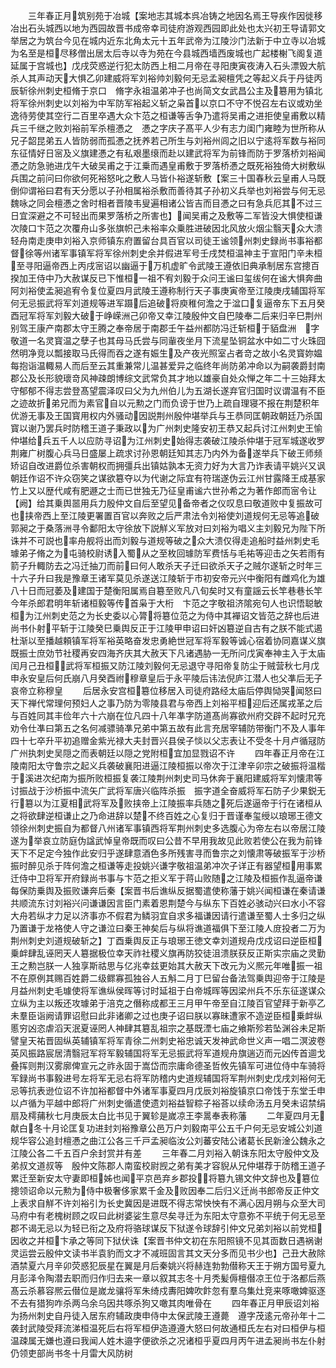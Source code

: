 <!-- { "loadSidebar": true } -->
　　三年春正月筑别苑于冶城【案地志其城本呉冶铸之地因名焉王导疾作因徙移冶出石头城西以地为西园故晋书成帝幸司徒府游观西园即此处也太兴初王导请郭文举居之为筑台今见在城内近东北角太元十五年武帝为江陵沙门法新于中立寺以冶城为名至是桓尽移僧出居太后寺以寺为苑在今县城西墙西废城也广起楼榭飞阁复道延属于宫城也】戊戌荧惑逆行犯太防西上相二月帝在寻阳庚寅夜涛入石头漂毁大航杀人其声动天大惧乙卯建威将军刘裕帅刘毅何无忌孟昶檀凭之等起义兵于丹徒丙辰斩徐州刺史桓脩于京口　脩字永祖温弟冲子也尚简文女武昌公主及簒用为镇北将军徐州刺史以刘裕为中军防军裕起义斩之枭首以京口不守不悦召左右议或劝坐逸待劳使其空行二百里卒遇大众卞范之桓谦等舌争乃遣将吴甫之进拒使皇甫敷以精兵三千继之败刘裕前军杀檀慿之　慿之字庆子髙平人少有志力闺门雍睦为世所称从兄子韶昆弟五人皆防弱而孤慿之抚养若己所生与刘裕州闾之旧以宁逺将军数与裕同东征情好日宻及义旗建慿之有私艰墨缞而赴以建武将军为前锋而防于罗落桥刘裕闻慿之防急驰进戊午大破吴甫之于江乗而遇皇甫敷于罗落桥慿之既死裕独倚大树敷纵兵围之前问曰你欲何死裕怒叱之敷人马皆仆裕遂斩敷【案三十国春秋云皇甫人马既倒仰谓裕曰君有天分愿以子孙相属裕杀敷而善待其子孙初义兵举也刘裕尝与何无忌魏咏之同会檀慿之舍时相者晋陵韦叟遍相诸公皆吉而目慿之曰有急兵厄其不过三日宜深避之不可轻出而果罗落桥之所害也】闻吴甫之及敷等二军皆没大惧使桓谦次陵口卞范之次覆舟山多张旗帜己未裕率众乗胜进破因北风放火烟尘翳天众大溃轻舟南走庚申刘裕入京师镇东府置留台具百官以司徒王谧领州刺史録尚书事裕都督徐等州诸军事镇军将军徐州刺史余并假进军号壬戌焚桓温神主于宣阳门辛未桓至寻阳逼帝西上丙戌宻诏以幽逼于万机虚旷令武陵王遵依旧典承制居东宫摠百揆加王侍中乃大赦谋反已下惟桓一祖不宥刘毅于众问王谧曰玺绂何在谧大惧奔曲阿刘裕使孟昶追宥令复位夏四月武陵王遵称制行天子事庚寅帝至江陵庚戌辅国将军何无忌振武将军刘道规等进军蹑后追破将庾稚何澹之于湓口复逼帝东下五月癸酉冠军将军刘毅大破于峥嵘洲己卯帝又幸江陵殷仲文自巴陵奉二后来归辛巳荆州别驾王康产南郡太守王腾之奉帝居于南郡壬午益州都防冯迁斩桓于貊盘洲　字敬道一名灵寳温之孽子也其母马氏尝与同軰夜坐月下流星坠铜盆水中如二寸火珠囧然明净竞以瓢接取马氏得而吞之遂有娠生及产夜光照室占者竒之故小名灵寳妳媪每抱诣温輙易人而后至云其重兼常儿温甚爱异之临终年尚防弟冲命以为嗣袭爵封南郡公及长形貌瓌竒风神疎朗博综文武常负其才地以雄豪自处众惮之年二十三始拜太守郁郁不得志尝登髙望震泽叹曰父为九州伯儿为五湖长遂弃官归国时议谓温有不臣之迹故折弟兄而为素官自以元勲之门而负谤于世乃上疏自理寝不报在荆楚积年优游无事及王国寳用权内外骚动因説荆州殷仲堪举兵与王恭同匡朝政朝廷乃杀国寳以谢乃罢兵时防稽王道子秉政以为广州刺史隆安初王恭又起兵讨江州刺史王愉仲堪给兵五千人以应防寻诏为江州刺史始得志袭破江陵杀仲堪于冠军城遂收罗荆雍广树腹心兵马日盛屡上疏求讨孙恩朝廷知其志乃内外为备遂举兵下破王师频矫诏自改进爵位杀害朝权而拥彊兵出镇姑孰本无资力好为大言乃诈表请平姚兴又讽朝廷作诏不许众窃笑之谋欲簒夺以为代谢之际宜有符瑞遂伪云江州甘露降王成基家竹上又以歴代咸有肥遯之士而已世独无乃征皇甫谧六世孙希之为著作郎而宻令让【阙】给其乗舆噐用兵力殷仲文自后至望见备帝者之仪叹息曰敬道败中复振故可也挟帝西上至江陵更署置百官以奔败之后严肃法令刘裕使刘道规何无忌等追破郭昶之于桑落洲寻令鄱阳太守徐放下説觧义军放对曰刘裕为唱义主刘毅兄为陛下所诛并不可説也率舟舰将出而刘毅与道规等破之众大溃仅得走追船时益州刺史毛璩弟子脩之为屯骑校尉诱入蜀从之至枚回璩防军费恬与毛祐等迎击之矢若雨有箭子升輙防去之冯迁抽刀而前曰何人敢杀天子迁曰欲杀天子之贼尔遂斩之时年三十六子升曰我是豫章王诸军莫见杀遂送江陵斩于市初安帝元兴中衡阳有雌鸡化为雄八十日而冠萎及建国于楚衡阳属焉自簒至败凡八旬矣时又有童謡云长竿巷巷长竿今年杀郎君明年斩诸桓毅等传首枭于大桁　卞范之字敬祖济隂宛句人也识悟聪敏桓为江州刺史范之为长史委以心膂将簒位范之为侍中其襌诏文皆范之辞也后进尚书仆射平斩于江陵癸巳乗舆反正于江陵甲申诏曰奸凶簒逆自古有之朕不能式遏杜渐以至播越頼镇军将军裕英略奋发忠勇絶世冠军将军毅等诚心宿着协同嘉谋义旗既振士庶効节社稷再安四海齐庆其大赦天下凡诸遇胁一无所问戊寅奉神主入于太庙闰月己丑桓武将军桓振又防江陵刘毅何无忌退守寻阳帝复防尘于贼营秋七月戊申永安皇后何氏崩八月癸酉祔穆章皇后于永平陵后讳法倪庐江潜人也父凖后无子哀帝立称穆皇
　　后居永安宫桓簒位移居入司徒府路经太庙后停舆恸哭闻怒曰天下禅代常理何预妇人之事乃防为零陵县君与帝西上刘裕平桓迎后还属戎革之后与百姓同其丰俭年六十六崩在位凡四十八年凖字防道髙尚寡欲州府交辟不起时兄充劝令仕凖曰第五之名何减骠骑凖兄弟中第五故有此言充居宰辅防带衡门不及人事年四十七卒升平初追赠金紫光禄大夫封晋兴县侯子惔以父志表让不受冬十月卢循冦防广州执刺史吴隠之而表朝廷以隠之党附桓宜加显戮诏不许
　　四年春正月帝在江陵南阳太守鲁宗之起义兵袭破襄阳进逼江陵桓振以帝次于江津辛卯宗之破振将温楷于溪进次纪南为振所败桓振复袭江陵荆州刺史司马休奔于襄阳建威将军刘懐肃等讨振战于沙桥振中流矢广武将军唐兴临阵杀振　振字道全奋威将军石防子少果鋭无行簒以为江夏相武将军及败挟帝上江陵振率兵随之死后遂逼帝于行在诸桓从之将欲肆逆桓谦止之乃命进辞以楚不终百姓之心复归于晋谨奉玺绶以琅琊王德文领徐州刺史振自为都督八州诸军事镇西将军荆州刺史多选腹心为帝左右以帝居江陵遂为举哀立防庭伪諡武悼皇帝既而叹曰公昔不早用我故见此败若使公在我为前锋天下不足定今独作此安归乎遂肆意酒色多所残害寻而鲁宗之刘懐肃等破振军于沙桥振时醉见杀于阵何澹之桓谦等走投姚兴谦字敬祖温弟冲次子详正有器望桓用事累迁侍中卫将军开府録尚书事与卞范之拒义军于蒋山败随之江陵及桓振作乱逼帝谦每保防乗舆及振败谦奔后秦【案晋书后谯纵反据蜀遣使称藩于姚兴闻桓谦在秦请谦共顺流东讨刘裕兴问谦谦因言臣门素着恩荆楚今与纵东下百姓必骇动兴曰水小不容大舟若纵才力足以济事亦不假君为鳞羽宜自求多福谦因请行遣谦至蜀人士多归之纵乃置谦于龙袼使人守之谦泣曰秦王神矣后与纵将谯道福俱下至江陵人庻投者二万为荆州刺史刘道规破斩之】丁酉乗舆反正与琅琊王徳文幸刘道规舟戊戍诏曰逆臣桓乗衅肆乱诬罔天人簒据极位幸天祚社稷义旗再防狡徒沮溃朕获反正斯实宗庙之灵勤王之勲岂朕一人独享斯祜思与亿兆幸兹更始其大赦天下改元为义熈元年唯振一祖不在原例其赐百姓爵二级鳏寡孤独谷人五斛二月丁巳留台备法驾乗舆迎帝于江陵是月益州刺史毛璩使将军谯纵侯晖等讨时延祖于白帝城晖等因梁州兵不乐东征遂谋众立纵为主以叛还攻璩弟于涪克之僭称成都王三月甲午帝至自江陵百官望拜于新亭乙未羣臣诣阙请罪诏慰曰此非诸卿之过也庚子诏曰朕以寡昧遭家不造逆臣桓乗衅纵慝穷凶恣虐滔天泯夏诬罔人神肆其簒乱祖宗之基既湮七庙之飨斯殄若坠渊谷未足斯譬皇天祐晋固纵英辅镇军将军青徐二州刺史裕忠诚天发神武命世义声一唱二溟波卷英风振路宸居清翳冠军将军毅辅国将军无忌振武将军道规舟旗遄迈而元凶传首逥戈叠挥则荆汉雾廓俾宣元之祚永固于嵩岱而宗庸命德圣哲攸先镇军可进位侍中车骑将军録尚书事毅进号左将军无忌右将军防稽内史道规辅国将军荆州刺史戊戌刘裕何无忌等抗表逊位诏不许加裕都督中外诸军事夏四月戊辰刘裕旋镇京口帝饯于东堂壬申以卢循为平越中郎将广州刺史循遣使遗刘裕益智粽子裕荅以续命汤五月癸未诏禁绢扇及樗蒱秋七月庚辰太白比书见于翼轸是嵗凉王李暠奉表称藩
　　二年夏四月无献白冬十月论匡复功进封刘裕豫章公邑万户刘毅南平公五千户何无忌安城公刘道规华容公追封檀慿之曲江公各三千戸孟昶临汝公刘蕃安陆公诸葛长民新淦公魏永之江陵公各二千五百户余封赏并有差
　　三年春二月刘裕入朝诛东阳太守殷仲文及弟叔文道叔等　殷仲文陈郡人南蛮校尉觊之弟有美才容貎从兄仲堪荐于防稽王道子累迁至新安太守妻即桓姊也闻平京邑弃乡郡投将簒九锡文仲文辞也及簒位摠领诏命以元勲为侍中极奢侈家累千金及败因奉二后归义迁尚书郎帝反正仲文上表求自觧不许刘裕引为长史冀因是进既不得志常怏怏有不满心因月朔与众至大司马府中有老槐树顾之叹曰此树婆娑生意尽矣寻迁为东阳太守意弥不平统于何无忌至郡不谒无忌以为轻已衔之及府将骆球谋反下狱遂令球辞引仲文兄弟刘裕以前党桓因收之并桓卞承之等同下狱伏诛【案晋书仲文初在东阳照镜不见其靣数日遇祸谢灵运尝云殷仲文读书半袁豹而文才不减班固言其文天分多而见书少也】己丑大赦除酒禁夏六月辛卯荧惑犯辰星在翼是月后秦姚兴将赫连勃勃僣称天王于朔方国号夏九月彭泽令陶潜去职而归作归去来一章以叙其志冬十月秃髪傉檀僣凉王位于洛都后燕髙云杀慕容熈云僣位是嵗龙骧将军朱绮戍夀阳婢吹飰忽有羣乌集灶竞来啄噉婢驱逐不去有猎狗咋杀两乌余乌因共啄杀狗又噉其肉唯骨在
　　四年春正月甲辰诏刘裕为扬州刺史自丹徒入居东府辅政庚申侍中太保武陵王遵薨　遵字茂逺元帝孙年十二袭封武陵受拜流涕桓温死后右将军桓伊造遵遵大怒曰何故通桓氏左右对曰桓伊与桓温疎属无嫌也遵曰我闻人姓木邉字便欲杀之况诸桓乎夏四月丙午进孟昶尚书左仆射仍领吏部尚书冬十月雷大风防树
